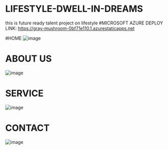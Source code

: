 # LIFESTYLE-DWELL-IN-DREAMS
this is future ready talent project on lifestyle
#MICROSOFT AZURE DEPLOY LINK:  https://gray-mushroom-0bf71e110.1.azurestaticapps.net

#HOME
![image](https://user-images.githubusercontent.com/92007076/183452789-2adb418a-83ae-4a7d-89ac-b99abff99bd0.png)
# ABOUT US
![image](https://user-images.githubusercontent.com/92007076/183455279-1bbaa951-f2b7-403d-b799-51f2e7fe3ade.png)

# SERVICE
![image](https://user-images.githubusercontent.com/92007076/183455602-9d8cf408-220a-4c31-b89f-9711161fd0e4.png)

# CONTACT
![image](https://user-images.githubusercontent.com/92007076/183456113-2546dc8d-7c3d-4a93-89df-b16fd40d5c98.png)




